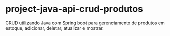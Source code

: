 # project-java-api-crud-produtos

CRUD utilizando Java com Spring boot para gerenciamento de produtos em estoque, adicionar, deletar, atualizar e mostrar.
